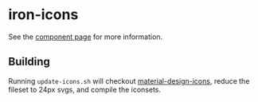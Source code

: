 iron-icons
=========

See the [component page](http://polymer-project.org/docs/elements/iron-elements.html#iron-icons) for more information.

## Building
Running `update-icons.sh` will checkout [material-design-icons](https://github.com/google/material-design-icons), reduce
the fileset to 24px svgs, and compile the iconsets.
